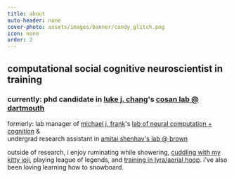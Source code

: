 ```yaml
---
title: about
auto-header: none
cover-photo: assets/images/banner/candy_glitch.png
icon: none
order: 2
---
```


## computational social cognitive neuroscientist in training

### currently: phd candidate in <a href="http://lukejchang.com" class="h">luke j. chang</a>'s <a href="http://cosanlab.com" class="h">cosan lab @ dartmouth</a>

formerly: lab manager of <a href="http://ski.clps.brown.edu" class="h">michael j. frank</a>'s <a href="http://lnccbrown.com" class="h">lab of neural computation + cognition</a> & \
undergrad research assistant in <a href="https://www.shenhavlab.org" class="h">amitai shenhav's lab @ brown</a>

outside of research, i enjoy ruminating while showering, <a href="/assets/images/misc/kitty-corners.png" class="h">cuddling with my kitty joji</a>, playing league of legends, and <a href="https://www.instagram.com/wasiaerial/" class="h">training in lyra/aerial hoop</a>. i've also been loving learning how to snowboard.
